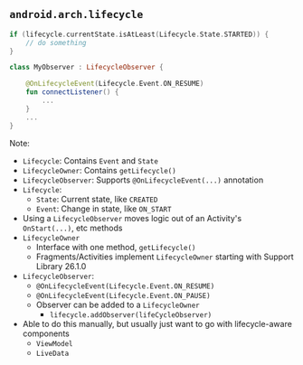 ## `android.arch.lifecycle`

```kotlin
if (lifecycle.currentState.isAtLeast(Lifecycle.State.STARTED)) {
    // do something
}
```

```kotlin
class MyObserver : LifecycleObserver {

    @OnLifecycleEvent(Lifecycle.Event.ON_RESUME)
    fun connectListener() {
        ...
    }
    ...
}
```

Note:
+ `Lifecycle`: Contains `Event` and `State`
+ `LifecycleOwner`: Contains `getLifecycle()`
+ `LifecycleObserver`: Supports `@OnLifecycleEvent(...)` annotation
+ `Lifecycle`:
    + `State`: Current state, like `CREATED`
    + `Event`: Change in state, like `ON_START`
+ Using a `LifecycleObserver` moves logic out of an Activity's `OnStart(...)`, etc methods
+ `LifecycleOwner`
    + Interface with one method, `getLifecycle()`
    + Fragments/Activities implement `LifecycleOwner` starting with Support Library 26.1.0
+ `LifecycleObserver`:
    + `@OnLifecycleEvent(Lifecycle.Event.ON_RESUME)`
    + `@OnLifecycleEvent(Lifecycle.Event.ON_PAUSE)`
    + Observer can be added to a `LifecycleOwner`
        + `lifecycle.addObserver(lifeCycleObserver)`
+ Able to do this manually, but usually just want to go with lifecycle-aware components
    + `ViewModel`
    + `LiveData`